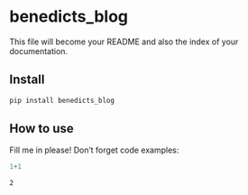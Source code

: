 # benedicts_blog

<!-- WARNING: THIS FILE WAS AUTOGENERATED! DO NOT EDIT! -->

This file will become your README and also the index of your
documentation.

## Install

``` sh
pip install benedicts_blog
```

## How to use

Fill me in please! Don’t forget code examples:

``` python
1+1
```

    2

